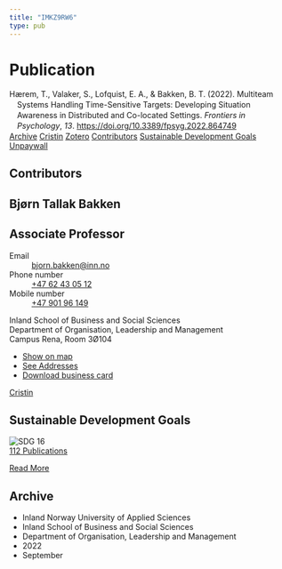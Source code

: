 ```yaml
---
title: "IMKZ9RW6"
type: pub
---
```

<h1>Publication</h1>
<article id="csl-bib-container-IMKZ9RW6" class="csl-bib-container">
  <div class="csl-bib-body" style="line-height: 1.35; padding-left: 1em; text-indent:-1em;">
  <div class="csl-entry">H&#xE6;rem, T., Valaker, S., Lofquist, E. A., &amp; Bakken, B. T. (2022). Multiteam Systems Handling Time-Sensitive Targets: Developing Situation Awareness in Distributed and Co-located Settings. <i>Frontiers in Psychology</i>, <i>13</i>. <a href="https://doi.org/10.3389/fpsyg.2022.864749">https://doi.org/10.3389/fpsyg.2022.864749</a></div>
</div>
  <div class="csl-bib-buttons">
    <a href="#taxonomy-article-IMKZ9RW6" class="csl-bib-button">Archive</a>
    <a href alt="Cristin URL" class="csl-bib-button">Cristin</a>
    <a href alt="Zotero URL" class="csl-bib-button">Zotero</a>
    <a href="#contributors-article-IMKZ9RW6" class="csl-bib-button">Contributors</a>
    <a href="#sdg-article-IMKZ9RW6" class="csl-bib-button">Sustainable Development Goals</a>
    <a href="https://www.frontiersin.org/articles/10.3389/fpsyg.2022.864749/pdf" class="csl-bib-button">Unpaywall</a>
  </div>
  <div id="csl-bib-meta-container-IMKZ9RW6"></div>
</article>
<div id="csl-bib-meta-IMKZ9RW6" class="csl-bib-meta">
  <article id="contributors-article-IMKZ9RW6" class="contributors-article">
    <h1>Contributors</h1>
    <div class="personas">
<div class="vrtx-hinn-person-card">
<div class="photo">
<i class="lar la-user-circle missing-person"></i>
</div>
<div class="info">
<hgroup><h1>Bjørn Tallak Bakken</h1>
<h2>Associate Professor</h2>
</hgroup><dl>
<dt>Email</dt>
<dd>
<a href="mailto:bjorn.bakken@inn.no">bjorn.bakken@inn.no</a>
</dd>
<dt>Phone number</dt>
<dd><a href="tel:+4762430512">
+47 62 43 05 12
</a></dd>
<dt>Mobile number</dt>
<dd><a href="tel:+4790196149">
+47 901 96 149
</a></dd>
</dl>
<p>
Inland School of Business and Social Sciences<br>
Department of Organisation, Leadership and Management<br>
Campus Rena,
Room 3Ø104
</p>
<ul class="vrtx-hinn-links">
<li><a href="https://www.google.com/maps?q=61.13620,11.37454">Show on map</a></li>
<li><a href="https://www.inn.no/english/find-an-employee/bjorn-bakken.html#vrtx-hinn-addresses">See Addresses</a></li>
<li><a href="https://www.inn.no/english/find-an-employee/bjorn-bakken.html?vrtx=vcf">Download business card</a></li>
</ul>
</div>
</div>
<a href="https://app.cristin.no/persons/show.jsf?id=449169" alt="Cristin URL" class="personas-cristin">Cristin</a>
</div>
  </article>
  <article id="sdg-article-IMKZ9RW6" class="sdg-article">
    <h1>Sustainable Development Goals</h1>
    <div class="sdg-container"><div id="sdg16" class="sdg">
<img src="{{< params subfolder >}}images/sdg/sdg16_en.png" class="image" alt="SDG 16">
<div class="sdg-overlay">
<a href="{{< params subfolder >}}en/archive/?sdg=16#archive" class="sdg-publication-count"><span>112</span> Publications</a>
<p><a href="https://sdgs.un.org/goals/goal16" class="sdg-read-more">Read More</a></p>
</div>
</div></div>
  </article>
  <article id="taxonomy-article-IMKZ9RW6" class="taxonomy-article">
    <h1>Archive</h1>
    <ul>
      <li>Inland Norway University of Applied Sciences</li>
      <li>Inland School of Business and Social Sciences</li>
      <li>Department of Organisation, Leadership and Management</li>
      <li>2022</li>
      <li>September</li>
    </ul>
  </article>
</div>
